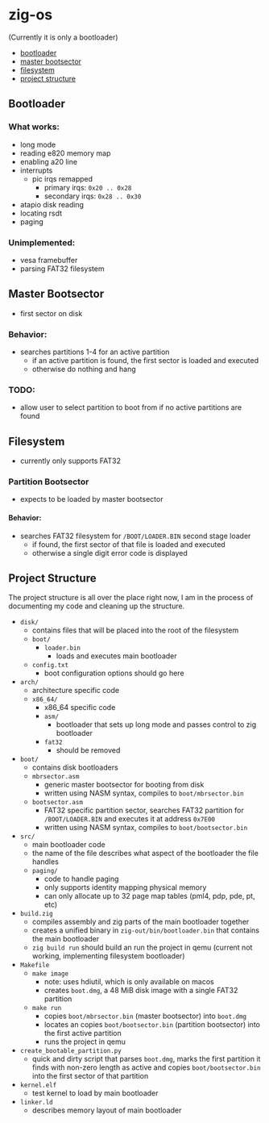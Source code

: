 # zig-os
(Currently it is only a bootloader)
- [bootloader](#bootloader)
- [master bootsector](#master-bootsector)
- [filesystem](#filesystem)
- [project structure](#project-structure)

## Bootloader
### What works:
- long mode
- reading e820 memory map
- enabling a20 line
- interrupts
	- pic irqs remapped
		- primary irqs: ```0x20 .. 0x28```
		- secondary irqs: ```0x28 .. 0x30```
- atapio disk reading
- locating rsdt
- paging
### Unimplemented:
- vesa framebuffer
- parsing FAT32 filesystem

## Master Bootsector
- first sector on disk
### Behavior:
- searches partitions 1-4 for an active partition
	- if an active partition is found, the first sector is loaded and executed
	- otherwise do nothing and hang
### TODO:
- allow user to select partition to boot from if no active partitions are found

## Filesystem
- currently only supports FAT32
### Partition Bootsector
- expects to be loaded by master bootsector
#### Behavior:
- searches FAT32 filesystem for `/BOOT/LOADER.BIN` second stage loader
	- if found, the first sector of that file is loaded and executed
	- otherwise a single digit error code is displayed

## Project Structure
The project structure is all over the place right now, I am in the process of documenting my code and cleaning up the structure.
- `disk/`
    - contains files that will be placed into the root of the filesystem
	- `boot/`
		- `loader.bin`
			- loads and executes main bootloader
	- `config.txt`
		- boot configuration options should go here
- `arch/`
	- architecture specific code
	- `x86_64/`
		- x86_64 specific code
		- `asm/`
			- bootloader that sets up long mode and passes control to zig bootloader
		- `fat32`
			- should be removed
- `boot/`
	- contains disk bootloaders
	- `mbrsector.asm`
		- generic master bootsector for booting from disk
		- written using NASM syntax, compiles to `boot/mbrsector.bin`
	- `bootsector.asm`
		- FAT32 specific partition sector, searches FAT32 partition for `/BOOT/LOADER.BIN` and executes it at address `0x7E00`
		- written using NASM syntax, compiles to `boot/bootsector.bin`
- `src/`
	- main bootloader code
	- the name of the file describes what aspect of the bootloader the file handles
	- `paging/`
		- code to handle paging
		- only supports identity mapping physical memory
		- can only allocate up to 32 page map tables (pml4, pdp, pde, pt, etc)
- `build.zig`
	- compiles assembly and zig parts of the main bootloader together
	- creates a unified binary in `zig-out/bin/bootloader.bin` that contains the main bootloader
	- `zig build run` should build an run the project in qemu (current not working, implementing filesystem bootloader)
- `Makefile`
	- `make image`
		- note: uses hdiutil, which is only available on macos
		- creates `boot.dmg`, a 48 MiB disk image with a single FAT32 partition
	- `make run`
		- copies `boot/mbrsector.bin` (master bootsector) into `boot.dmg`
		- locates an copies `boot/bootsector.bin` (partition bootsector) into the first active partition
		- runs the project in qemu
- `create_bootable_partition.py`
	- quick and dirty script that parses `boot.dmg`, marks the first partition it finds with non-zero length as active and copies `boot/bootsector.bin` into the first sector of that partition
- `kernel.elf`
	- test kernel to load by main bootloader
- `linker.ld`
	- describes memory layout of main bootloader